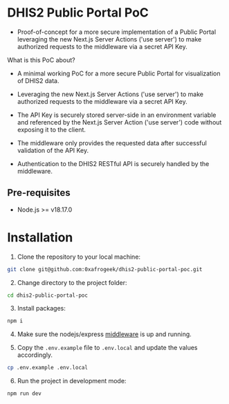 # DHIS2 Public Portal PoC

-   Proof-of-concept for a more secure implementation of a Public Portal leveraging the new Next.js Server Actions ('use server') to make authorized requests to the middleware via a secret API Key.

What is this PoC about?

-   A minimal working PoC for a more secure Public Portal for visualization of DHIS2 data.

-   Leveraging the new Next.js Server Actions ('use server') to make authorized requests to the middleware via a secret API Key.

-   The API Key is securely stored server-side in an environment variable and referenced by the Next.js Server Action ('use server') code without exposing it to the client.

-   The middleware only provides the requested data after successful validation of the API Key.

-   Authentication to the DHIS2 RESTful API is securely handled by the middleware.

## Pre-requisites

-   Node.js >= v18.17.0

# Installation

1. Clone the repository to your local machine:

```bash
git clone git@github.com:0xafrogeek/dhis2-public-portal-poc.git
```

2. Change directory to the project folder:

```bash
cd dhis2-public-portal-poc
```

3. Install packages:

```bash
npm i
```

4. Make sure the nodejs/express [middleware](https://github.com/0xafrogeek/dhis2-middleware-poc) is up and running.

5. Copy the `.env.example` file to `.env.local` and update the values accordingly.

```bash
cp .env.example .env.local
```

6. Run the project in development mode:

```bash
npm run dev
```
